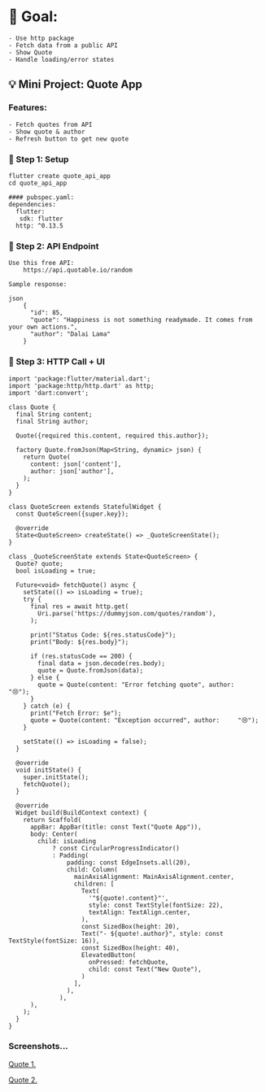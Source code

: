 # 🎯 Goal:

    - Use http package
    - Fetch data from a public API
    - Show Quote
    - Handle loading/error states

## 💡 Mini Project: Quote App
    
### Features:
    - Fetch quotes from API
    - Show quote & author
    - Refresh button to get new quote

### 🔹 Step 1: Setup
    flutter create quote_api_app
    cd quote_api_app

    #### pubspec.yaml:
    dependencies:
      flutter:
       sdk: flutter
      http: ^0.13.5

### 🔹 Step 2: API Endpoint
    Use this free API:
        https://api.quotable.io/random
    
    Sample response:

    json
        {
          "id": 85,
          "quote": "Happiness is not something readymade. It comes from your own actions.",
          "author": "Dalai Lama"
        }


### 🔹 Step 3: HTTP Call + UI

    import 'package:flutter/material.dart';
    import 'package:http/http.dart' as http;
    import 'dart:convert';

    class Quote {
      final String content;
      final String author;
    
      Quote({required this.content, required this.author});
    
      factory Quote.fromJson(Map<String, dynamic> json) {
        return Quote(
          content: json['content'],
          author: json['author'],
        );
      }
    }

    class QuoteScreen extends StatefulWidget {
      const QuoteScreen({super.key});
    
      @override
      State<QuoteScreen> createState() => _QuoteScreenState();
    }

    class _QuoteScreenState extends State<QuoteScreen> {
      Quote? quote;
      bool isLoading = true;
    
      Future<void> fetchQuote() async {
        setState(() => isLoading = true);
        try {
          final res = await http.get(
            Uri.parse('https://dummyjson.com/quotes/random'),
          );
    
          print("Status Code: ${res.statusCode}");
          print("Body: ${res.body}");
    
          if (res.statusCode == 200) {
            final data = json.decode(res.body);
            quote = Quote.fromJson(data);
          } else {
            quote = Quote(content: "Error fetching quote", author:     "😢");
          }
        } catch (e) {
          print("Fetch Error: $e");
          quote = Quote(content: "Exception occurred", author:     "😢");
        }
    
        setState(() => isLoading = false);
      }
    
      @override
      void initState() {
        super.initState();
        fetchQuote();
      }
    
      @override
      Widget build(BuildContext context) {
        return Scaffold(
          appBar: AppBar(title: const Text("Quote App")),
          body: Center(
            child: isLoading
                ? const CircularProgressIndicator()
                : Padding(
                    padding: const EdgeInsets.all(20),
                    child: Column(
                      mainAxisAlignment: MainAxisAlignment.center,
                      children: [
                        Text(
                          '"${quote!.content}"',
                          style: const TextStyle(fontSize: 22),
                          textAlign: TextAlign.center,
                        ),
                        const SizedBox(height: 20),
                        Text("- ${quote!.author}", style: const TextStyle(fontSize: 16)),
                        const SizedBox(height: 40),
                        ElevatedButton(
                          onPressed: fetchQuote,
                          child: const Text("New Quote"),
                        )
                      ],
                    ),
                  ),
          ),
        );
      }
    }



### Screenshots...
[Quote 1.](screenshots/flutter_01.png)

[Quote 2.](screenshots/flutter_02.png)
